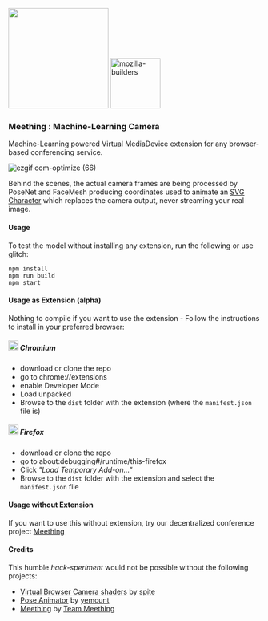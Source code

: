 <img src="https://i.imgur.com/XS79fTC.png" width=200> <img width="100" alt="mozilla-builders" src="https://user-images.githubusercontent.com/1423657/81992335-85346480-9643-11ea-8754-8275e98e06bc.png">

### Meething : Machine-Learning Camera
Machine-Learning powered Virtual MediaDevice extension for any browser-based conferencing service.

![ezgif com-optimize (66)](https://user-images.githubusercontent.com/1423657/83061179-de958e00-a05c-11ea-844f-141f55d4e092.gif)

Behind the scenes, the actual camera frames are being processed by PoseNet and FaceMesh producing coordinates used to animate an [SVG Character](https://github.com/yemount/pose-animator) which replaces the camera output, never streaming your real image. 

#### Usage
To test the model without installing any extension, run the following or use glitch:
```
npm install
npm run build
npm start
```

#### Usage as Extension (alpha)
Nothing to compile if you want to use the extension - Follow the instructions to install in your preferred browser:

##### <img src="https://upload.wikimedia.org/wikipedia/commons/thumb/f/f3/Chromium_Material_Icon.png/64px-Chromium_Material_Icon.png" width=20> Chromium
* download or clone the repo
* go to chrome://extensions
* enable Developer Mode
* Load unpacked
* Browse to the `dist` folder with the extension (where the `manifest.json` file is)


##### <img src="https://upload.wikimedia.org/wikipedia/commons/thumb/a/a0/Firefox_logo%2C_2019.svg/68px-Firefox_logo%2C_2019.svg.png" width=20> Firefox 
* download or clone the repo
* go to about:debugging#/runtime/this-firefox
* Click _"Load Temporary Add-on..."_
* Browse to the `dist` folder with the extension and select the `manifest.json` file

#### Usage without Extension
If you want to use this without extension, try our decentralized conference project [Meething](https://github.com/meething/meething)

#### Credits
This humble _hack-speriment_ would not be possible without the following projects:
* [Virtual Browser Camera shaders](https://github.com/spite/virtual-webcam) by [spite](https://github.com/spite)
* [Pose Animator](https://github.com/yemount/pose-animator) by [yemount](https://github.com/yemount)
* [Meething](https://us.meething.space) by [Team Meething](https://github.com/meething/meething/graphs/contributors)
